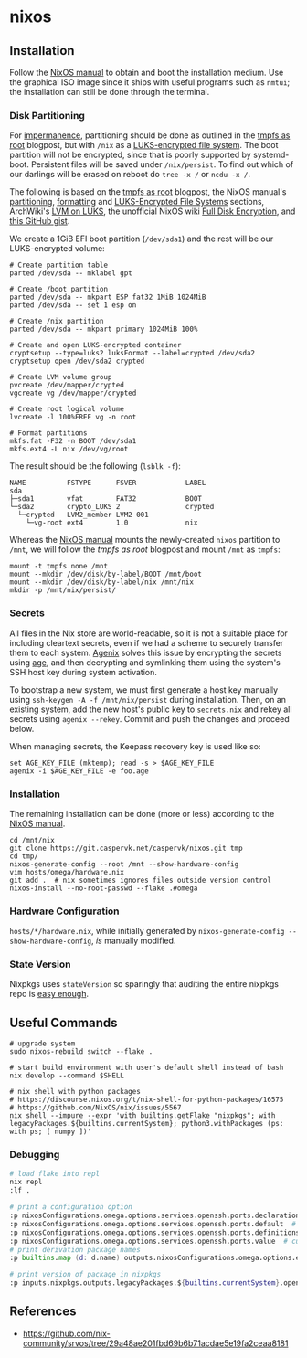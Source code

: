 # nixos

## Installation
Follow the [NixOS manual](https://nixos.org/manual/nixos/stable/index.html#ch-installation) to obtain and boot
the installation medium. Use the graphical ISO image since it ships with useful programs such as `nmtui`; the
installation can still be done through the terminal.

### Disk Partitioning
For [impermanence](https://nixos.wiki/wiki/Impermanence), partitioning should be done as outlined in the [tmpfs
as root](https://elis.nu/blog/2020/05/nixos-tmpfs-as-root/) blogpost, but with `/nix` as a [LUKS-encrypted file
system](https://nixos.org/manual/nixos/stable/index.html#sec-luks-file-systems). The boot partition will not be
encrypted, since that is poorly supported by systemd-boot. Persistent files will be saved under `/nix/persist`. To
find out which of our darlings will be erased on reboot do `tree -x /` or `ncdu -x /`.

The following is based on the [tmpfs as root](https://elis.nu/blog/2020/05/nixos-tmpfs-as-root/) blogpost, the NixOS
manual's [partitioning](https://nixos.org/manual/nixos/stable/index.html#sec-installation-manual-partitioning),
[formatting](https://nixos.orgmanual/nixos/stable/index.html#sec-installation-manual-partitioning-formatting) and
[LUKS-Encrypted File Systems](https://nixos.org/manual/nixos/stable/index.html#sec-luks-file-systems) sections,
ArchWiki's [LVM on LUKS](https://wiki.archlinux.org/title/Dm-crypt/Encrypting_an_entire_system#LVM_on_LUKS),
the unofficial NixOS wiki [Full Disk Encryption](https://nixos.wiki/wiki/Full_Disk_Encryption), and [this GitHub
gist](https://gist.github.com/martijnvermaat/76f2e24d0239470dd71050358b4d5134).

We create a 1GiB EFI boot partition (`/dev/sda1`) and the rest will be our LUKS-encrypted volume:
```fish
# Create partition table
parted /dev/sda -- mklabel gpt

# Create /boot partition
parted /dev/sda -- mkpart ESP fat32 1MiB 1024MiB
parted /dev/sda -- set 1 esp on

# Create /nix partition
parted /dev/sda -- mkpart primary 1024MiB 100%

# Create and open LUKS-encrypted container
cryptsetup --type=luks2 luksFormat --label=crypted /dev/sda2
cryptsetup open /dev/sda2 crypted

# Create LVM volume group
pvcreate /dev/mapper/crypted
vgcreate vg /dev/mapper/crypted

# Create root logical volume
lvcreate -l 100%FREE vg -n root

# Format partitions
mkfs.fat -F32 -n BOOT /dev/sda1
mkfs.ext4 -L nix /dev/vg/root
```

The result should be the following (`lsblk -f`):
```text
NAME          FSTYPE      FSVER            LABEL
sda
├─sda1        vfat        FAT32            BOOT
└─sda2        crypto_LUKS 2                crypted
  └─crypted   LVM2_member LVM2 001
    └─vg-root ext4        1.0              nix
```

Whereas the [NixOS manual](https://nixos.org/manual/nixos/stable/index.html#sec-installation-manual-installing) mounts
the newly-created `nixos` partition to `/mnt`, we will follow the _tmpfs as root_ blogpost and mount `/mnt` as `tmpfs`:
```fish
mount -t tmpfs none /mnt
mount --mkdir /dev/disk/by-label/BOOT /mnt/boot
mount --mkdir /dev/disk/by-label/nix /mnt/nix
mkdir -p /mnt/nix/persist/
```

### Secrets
All files in the Nix store are world-readable, so it is not a suitable place for including cleartext secrets,
even if we had a scheme to securely transfer them to each system. [Agenix](https://github.com/ryantm/agenix)
solves this issue by encrypting the secrets using [age](https://github.com/FiloSottile/age), and then decrypting
and symlinking them using the system's SSH host key during system activation.

To bootstrap a new system, we must first generate a host key manually using `ssh-keygen -A -f /mnt/nix/persist`
during installation. Then, on an existing system, add the new host's public key to `secrets.nix` and rekey all
secrets using `agenix --rekey`. Commit and push the changes and proceed below.

When managing secrets, the Keepass recovery key is used like so:
```fish
set AGE_KEY_FILE (mktemp); read -s > $AGE_KEY_FILE
agenix -i $AGE_KEY_FILE -e foo.age
```

### Installation
The remaining installation can be done (more or less) according to the [NixOS
manual](https://nixos.org/manual/nixos/stable/index.html#sec-installation-manual-installing).
```fish
cd /mnt/nix
git clone https://git.caspervk.net/caspervk/nixos.git tmp
cd tmp/
nixos-generate-config --root /mnt --show-hardware-config
vim hosts/omega/hardware.nix
git add .  # nix sometimes ignores files outside version control
nixos-install --no-root-passwd --flake .#omega
```

### Hardware Configuration
`hosts/*/hardware.nix`, while initially generated by `nixos-generate-config --show-hardware-config`, _is_ manually
modified.

### State Version
Nixpkgs uses `stateVersion` so sparingly that auditing the entire nixpkgs repo is [easy
enough](https://sourcegraph.com/search?q=context%3Aglobal+repo%3A%5Egithub%5C.com%3FNixOS%2Fnixpkgs%24++lang%3ANix+stateVersion+AND+23.11).


## Useful Commands
```fish
# upgrade system
sudo nixos-rebuild switch --flake .

# start build environment with user's default shell instead of bash
nix develop --command $SHELL

# nix shell with python packages
# https://discourse.nixos.org/t/nix-shell-for-python-packages/16575
# https://github.com/NixOS/nix/issues/5567
nix shell --impure --expr 'with builtins.getFlake "nixpkgs"; with legacyPackages.${builtins.currentSystem}; python3.withPackages (ps: with ps; [ numpy ])'
```

### Debugging
```nix
# load flake into repl
nix repl
:lf .

# print a configuration option
:p nixosConfigurations.omega.options.services.openssh.ports.declarationPositions  # declaration
:p nixosConfigurations.omega.options.services.openssh.ports.default  # declaration default
:p nixosConfigurations.omega.options.services.openssh.ports.definitionsWithLocations  # overwrites
:p nixosConfigurations.omega.options.services.openssh.ports.value  # current value
# print derivation package names
:p builtins.map (d: d.name) outputs.nixosConfigurations.omega.options.environment.systemPackages.value

# print version of package in nixpkgs
:p inputs.nixpkgs.outputs.legacyPackages.${builtins.currentSystem}.openssh.version
```


## References
  - https://github.com/nix-community/srvos/tree/29a48ae201fbd69b6b71acdae5e19fa2ceaa8181
